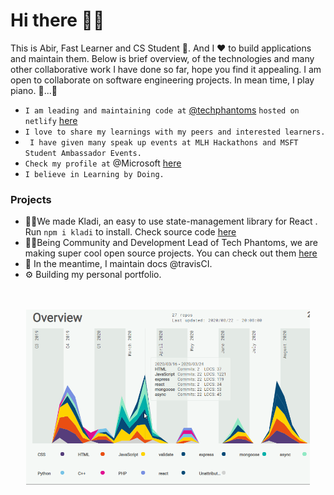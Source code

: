 # Hi there 🙋‍♂️
This is Abir, Fast Learner and CS Student 🎇. And I ❤ to build applications and maintain them. Below is brief overview, of the technologies and many other collaborative work I have done so far, hope you find it appealing. I am open to collaborate on software engineering projects. In mean time, I play piano. 🎹...🤭
<p align=center>
  
- ```I am leading and maintaining code at``` [@techphantoms](https://github.com/tech-phantoms) ```hosted on netlify``` [here](https://techphantoms.netlify.app) <br/>
- ``` I love to share my learnings with my peers and interested learners. ``` <br/>
- ``` I have given many speak up events at MLH Hackathons and MSFT Student Ambassador Events.```
- ```Check my profile at``` @Microsoft  [here](https://studentambassadors.microsoft.com/en-US/profile/49532)
- ``` I believe in Learning by Doing. ```
</p>


### Projects

- 👨‍💻We made Kladi, an easy to use state-management library for React . Run `npm i kladi` to install. Check source code [here](https://github.com/tech-phantoms/kladi)
- 🙋‍♂️Being Community and Development Lead of Tech Phantoms, we are making super cool open source projects. You can check out them [here](https://github.com/tech-phantoms)
- 📃 In the meantime, I maintain docs @travisCI.
- ⚙ Building my personal portfolio. 
<p align=center><br/><br/>
<img src="https://github.com/imabp/imabp/blob/gh-pages/static/readmeAssets/Overview.gif" width="90%"><br/><br/>

</p>


